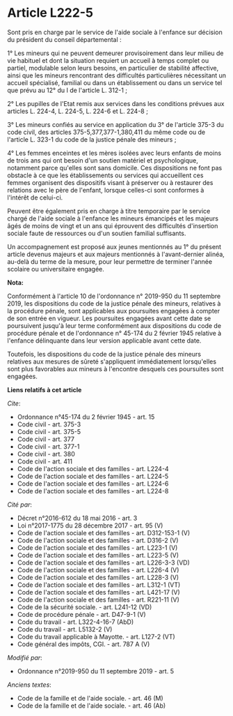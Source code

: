 # Article L222-5

Sont pris en charge par le service de l'aide sociale à l'enfance sur décision du président du conseil départemental : 

1° Les mineurs qui ne peuvent demeurer provisoirement dans leur milieu de vie habituel et dont la situation requiert un
accueil à temps complet ou partiel, modulable selon leurs besoins, en particulier de stabilité affective, ainsi que les
mineurs rencontrant des difficultés particulières nécessitant un accueil spécialisé, familial ou dans un établissement ou
dans un service tel que prévu au 12° du I de l'article L. 312-1 ; 

2° Les pupilles de l'Etat remis aux services dans les conditions prévues aux articles L. 224-4, L. 224-5, L. 224-6 et L.
224-8 ; 

3° Les mineurs confiés au service en application du 3° de l'article 375-3 du code civil, des articles 375-5,377,377-1,380,411
du même code ou                  de l'article L. 323-1 du code de la justice pénale des mineurs ; 

4° Les femmes enceintes et les mères isolées avec leurs enfants de moins de trois ans qui ont besoin d'un soutien matériel et
psychologique, notamment parce qu'elles sont sans domicile. Ces dispositions ne font pas obstacle à ce que les établissements
ou services qui accueillent ces femmes organisent des dispositifs visant à préserver ou à restaurer des relations avec le
père de l'enfant, lorsque celles-ci sont conformes à l'intérêt de celui-ci. 

Peuvent être également pris en charge à titre temporaire par le service chargé de l'aide sociale à l'enfance les mineurs
émancipés et les majeurs âgés de moins de vingt et un ans qui éprouvent des difficultés d'insertion sociale faute de
ressources ou d'un soutien familial suffisants. 

Un accompagnement est proposé aux jeunes mentionnés au 1° du présent article devenus majeurs et aux majeurs mentionnés à
l'avant-dernier alinéa, au-delà du terme de la mesure, pour leur permettre de terminer l'année scolaire ou universitaire
engagée.

**Nota:**

Conformément à l'article 10 de l'ordonnance n° 2019-950 du 11 septembre 2019, les dispositions du code de la justice pénale
des mineurs, relatives à la procédure pénale, sont applicables aux poursuites engagées à compter de son entrée en vigueur.
Les poursuites engagées avant cette date se poursuivent jusqu'à leur terme conformément aux dispositions du code de procédure
pénale et de l'ordonnance n° 45-174 du 2 février 1945 relative à l'enfance délinquante dans leur version applicable avant
cette date.

Toutefois, les dispositions du code de la justice pénale des mineurs relatives aux mesures de sûreté s'appliquent
immédiatement lorsqu'elles sont plus favorables aux mineurs à l'encontre desquels ces poursuites sont engagées.

**Liens relatifs à cet article**

_Cite_:

  - Ordonnance n°45-174 du 2 février 1945 - art. 15
  - Code civil - art. 375-3
  - Code civil - art. 375-5
  - Code civil - art. 377
  - Code civil - art. 377-1
  - Code civil - art. 380
  - Code civil - art. 411
  - Code de l'action sociale et des familles - art. L224-4
  - Code de l'action sociale et des familles - art. L224-5
  - Code de l'action sociale et des familles - art. L224-6
  - Code de l'action sociale et des familles - art. L224-8

_Cité par_:

  - Décret n°2016-612 du 18 mai 2016 - art. 3
  - Loi n°2017-1775 du 28 décembre 2017 - art. 95 (V)
  - Code de l'action sociale et des familles - art. D312-153-1 (V)
  - Code de l'action sociale et des familles - art. D316-2 (V)
  - Code de l'action sociale et des familles - art. L223-1 (V)
  - Code de l'action sociale et des familles - art. L223-5 (V)
  - Code de l'action sociale et des familles - art. L226-3-3 (VD)
  - Code de l'action sociale et des familles - art. L226-4 (V)
  - Code de l'action sociale et des familles - art. L228-3 (V)
  - Code de l'action sociale et des familles - art. L312-1 (VT)
  - Code de l'action sociale et des familles - art. L421-17 (V)
  - Code de l'action sociale et des familles - art. R221-11 (V)
  - Code de la sécurité sociale. - art. L241-12 (VD)
  - Code de procédure pénale - art. D47-9-1 (V)
  - Code du travail - art. L322-4-16-7 (AbD)
  - Code du travail - art. L5132-2 (V)
  - Code du travail applicable à Mayotte. - art. L127-2 (VT)
  - Code général des impôts, CGI. - art. 787 A (V)

_Modifié par_:

  - Ordonnance n°2019-950 du 11 septembre 2019 - art. 5

_Anciens textes_:

  - Code de la famille et de l'aide sociale. - art. 46 (M)
  - Code de la famille et de l'aide sociale. - art. 46 (Ab)
